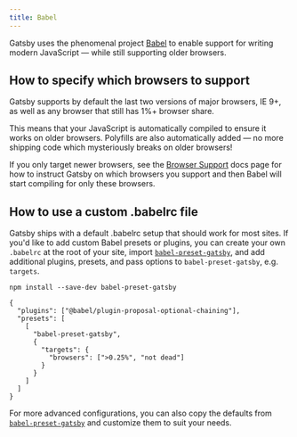 ```yaml
---
title: Babel
---
```


Gatsby uses the phenomenal project [Babel](https://babeljs.io) to enable
support for writing modern JavaScript — while still supporting older browsers.

## How to specify which browsers to support

Gatsby supports by default the last two versions of major browsers, IE 9+, as well as
any browser that still has 1%+ browser share.

This means that your JavaScript is automatically compiled to ensure it works on older browsers.
Polyfills are also automatically added — no more shipping code which mysteriously
breaks on older browsers!

If you only target newer browsers, see the [Browser
Support](/docs/browser-support) docs page for how to instruct Gatsby on which
browsers you support and then Babel will start compiling for only these
browsers.

## How to use a custom .babelrc file

Gatsby ships with a default .babelrc setup that should work for most sites. If you'd like
to add custom Babel presets or plugins, you can create your own `.babelrc` at the root of
your site, import [`babel-preset-gatsby`](https://github.com/gatsbyjs/gatsby/tree/master/packages/babel-preset-gatsby),
and add additional plugins, presets, and pass options to `babel-preset-gatsby`, e.g. `targets`.

```shell
npm install --save-dev babel-preset-gatsby
```

<!-- prettier-ignore-start -->
```json:title=.babelrc
{
  "plugins": ["@babel/plugin-proposal-optional-chaining"],
  "presets": [
    [
      "babel-preset-gatsby",
      {
        "targets": {
          "browsers": [">0.25%", "not dead"]
        }
      }
    ]
  ]
}
```
<!-- prettier-ignore-end -->

For more advanced configurations, you can also copy the defaults from [`babel-preset-gatsby`](https://github.com/gatsbyjs/gatsby/tree/master/packages/babel-preset-gatsby) and customize them to suit your needs.

